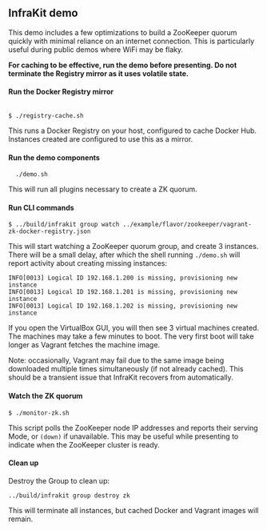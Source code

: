 ## InfraKit demo

This demo includes a few optimizations to build a ZooKeeper quorum quickly
with minimal reliance on an internet connection.  This is particularly useful
during public demos where WiFi may be flaky.

**For caching to be effective, run the demo before presenting.  Do not
terminate the Registry mirror as it uses volatile state.**

#### Run the Docker Registry mirror

```shell

$ ./registry-cache.sh
```

This runs a Docker Registry on your host, configured to cache Docker Hub.
Instances created are configured to use this as a mirror.

#### Run the demo components
```shell
  ./demo.sh
```

This will run all plugins necessary to create a ZK quorum.

#### Run CLI commands
```shell
$ ../build/infrakit group watch ../example/flavor/zookeeper/vagrant-zk-docker-registry.json
```

This will start watching a ZooKeeper quorum group, and create 3 instances.  There will be a small delay, after
which the shell running `./demo.sh` will report activity about creating missing instances:

```shell
INFO[0013] Logical ID 192.168.1.200 is missing, provisioning new instance
INFO[0013] Logical ID 192.168.1.201 is missing, provisioning new instance
INFO[0013] Logical ID 192.168.1.202 is missing, provisioning new instance
```

If you open the VirtualBox GUI, you will then see 3 virtual machines created.  The machines may take a few minutes
to boot.  The very first boot will take longer as Vagrant fetches the machine image.

Note: occasionally, Vagrant may fail due to the same image being downloaded multiple times simultaneously
(if not already cached).  This should be a transient issue that InfraKit recovers from automatically.


#### Watch the ZK quorum
```shell
$ ./monitor-zk.sh
```

This script polls the ZooKeeper node IP addresses and reports their
serving Mode, or `(down)` if unavailable.  This may be useful while
presenting to indicate when the ZooKeeper cluster is ready.


#### Clean up
Destroy the Group to clean up:
```shell
../build/infrakit group destroy zk
```

This will terminate all instances, but cached Docker and Vagrant images will remain.
